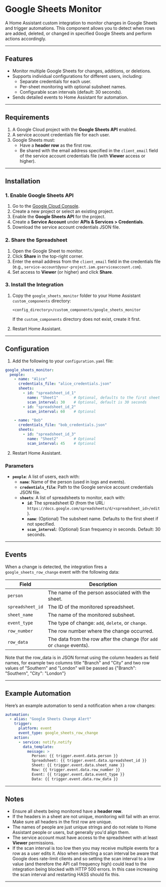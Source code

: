 
# Google Sheets Monitor

A Home Assistant custom integration to monitor changes in Google Sheets and trigger automations. This component allows you to detect when rows are added, deleted, or changed in specified Google Sheets and perform actions accordingly.

---

## Features

- Monitor multiple Google Sheets for changes, additions, or deletions.
- Supports individual configurations for different users, including:
  - Separate credentials for each user.
  - Per-sheet monitoring with optional subsheet names.
  - Configurable scan intervals (default: 30 seconds).
- Sends detailed events to Home Assistant for automation.

---

## Requirements

1. A Google Cloud project with the **Google Sheets API** enabled.
2. A service account credentials file for each user.
3. Google Sheets must:
   - Have a **header row** as the first row.
   - Be shared with the email address specified in the `client_email` field of the service account credentials file (with **Viewer** access or higher).

---

## Installation

### 1. Enable Google Sheets API
1. Go to the [Google Cloud Console](https://console.cloud.google.com/).
2. Create a new project or select an existing project.
3. Enable the **Google Sheets API** for the project.
4. Create a **Service Account** under **APIs & Services > Credentials**.
5. Download the service account credentials JSON file.

### 2. Share the Spreadsheet
1. Open the Google Sheet to monitor.
2. Click **Share** in the top-right corner.
3. Enter the email address from the `client_email` field in the credentials file (e.g., `service-account@your-project.iam.gserviceaccount.com`).
4. Set access to **Viewer** (or higher) and click **Share**.

### 3. Install the Integration
1. Copy the `google_sheets_monitor` folder to your Home Assistant `custom_components` directory:
   ```
   <config_directory>/custom_components/google_sheets_monitor
   ```
   If the `custom_components` directory does not exist, create it first.

2. Restart Home Assistant.

---

## Configuration

1. Add the following to your `configuration.yaml` file:

```yaml
google_sheets_monitor:
  people:
    - name: "Alice"
      credentials_file: "alice_credentials.json"
      sheets:
        - id: "spreadsheet_id_1"
          name: "Sheet1"       # Optional, defaults to the first sheet
          scan_interval: 30    # Optional, default is 30 seconds
        - id: "spreadsheet_id_2"
          scan_interval: 60    # Optional

    - name: "Bob"
      credentials_file: "bob_credentials.json"
      sheets:
        - id: "spreadsheet_id_3"
          name: "Sheet2"       # Optional
          scan_interval: 45    # Optional
```

2. Restart Home Assistant.

### Parameters

- **`people`**: A list of users, each with:
  - **`name`**: Name of the person (used in logs and events).
  - **`credentials_file`**: Path to the Google service account credentials JSON file.
  - **`sheets`**: A list of spreadsheets to monitor, each with:
    - **`id`**: The spreadsheet ID (from the URL: `https://docs.google.com/spreadsheets/d/<spreadsheet_id>/edit`).
    - **`name`**: (Optional) The subsheet name. Defaults to the first sheet if not specified.
    - **`scan_interval`**: (Optional) Scan frequency in seconds. Default: 30 seconds.

---

## Events

When a change is detected, the integration fires a `google_sheets_row_change` event with the following data:

| Field               | Description                                                                 |
|---------------------|-----------------------------------------------------------------------------|
| `person`            | The name of the person associated with the sheet.                         |
| `spreadsheet_id`    | The ID of the monitored spreadsheet.                                       |
| `sheet_name`        | The name of the monitored subsheet.                                        |
| `event_type`        | The type of change: `add`, `delete`, or `change`.                         |
| `row_number`        | The row number where the change occurred.                                 |
| `row_data`          | The data from the row after the change (for `add` or `change` events).    |

Note that the row_data is in JSON format using the column headers as field names, for example two columns title "Branch" and "City" and two row values of "Southern" and "London" will be passed as {"Branch": "Southern", "City": "London"}

---

## Example Automation

Here’s an example automation to send a notification when a row changes:

```yaml
automation:
  - alias: "Google Sheets Change Alert"
    trigger:
      platform: event
      event_type: google_sheets_row_change
    action:
      - service: notify.notify
        data_template:
          message: >
            Person: {{ trigger.event.data.person }}
            Spreadsheet: {{ trigger.event.data.spreadsheet_id }}
            Sheet: {{ trigger.event.data.sheet_name }}
            Row: {{ trigger.event.data.row_number }}
            Event: {{ trigger.event.data.event_type }}
            Data: {{ trigger.event.data.row_data }}
```

---

## Notes

- Ensure all sheets being monitored have a **header row**.
- If the headers in a sheet are not unique, monitoring will fail with an error. Make sure all headers in the first row are unique.
- The names of people are just unique strings and do not relate to Home Assistant people or users, but generally you'd align them.
- The service account must have access to the spreadsheet with at least **Viewer** permissions.
- If the scan interval is too low then you may receive multiple events for a row as a user edits it. Also when selecting a scan interval be aware that Google does rate-limit clients and so setting the scan interval to a low value (and therefore the API call frequency high) could lead to the integration being blocked with HTTP 500 errors. In this case increasing the scan interval and restarting HASS should fix this.

---


